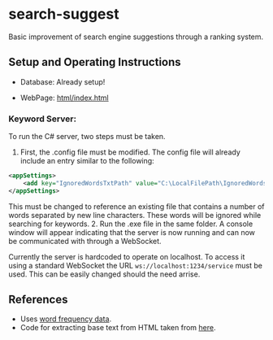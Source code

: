 # search-suggest
Basic improvement of search engine suggestions through a ranking system.

## Setup and Operating Instructions
* Database: Already setup!

* WebPage: [html/index.html](./html/index.html)

### Keyword Server:
To run the C# server, two steps must be taken.
1. First, the .config file must be modified. The config file will already include an entry similar to the following:
```xml
<appSettings>
    <add key="IgnoredWordsTxtPath" value="C:\LocalFilePath\IgnoredWords.txt"/>
</appSettings>
```
This must be changed to reference an existing file that contains a number of words separated by new line characters. These words will be ignored while searching for keywords.
2. Run the .exe file in the same folder. A console window will appear indicating that the server is now running and can now be communicated with through a WebSocket.


Currently the server is hardcoded to operate on localhost. To access it using a standard WebSocket the URL `ws://localhost:1234/service` must be used. This can be easily changed should the need arrise.
## References
* Uses [word frequency data](http://www.wordfrequency.info/free.asp).
* Code for extracting base text from HTML taken from [here](https://consultrikin.wordpress.com/2013/02/21/c-get-plain-text-from-html-string/).